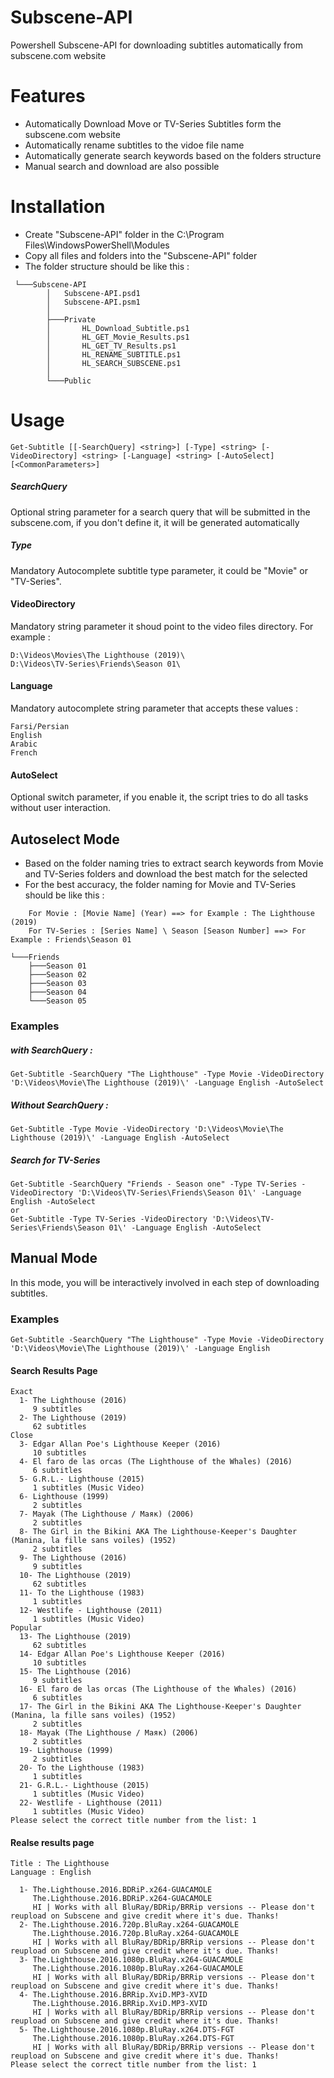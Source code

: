 # Subscene-API
Powershell Subscene-API for downloading subtitles automatically from subscene.com website
# Features
- Automatically Download Move or TV-Series Subtitles form the subscene.com website
- Automatically rename subtitles to the vidoe file name 
- Automatically generate search keywords based on the folders structure
- Manual search and download are also possible
# Installation
- Create "Subscene-API" folder in the C:\Program Files\WindowsPowerShell\Modules
- Copy all files and folders into the "Subscene-API" folder
- The folder structure should be like this :
```
 └───Subscene-API
	    │   Subscene-API.psd1
	    │   Subscene-API.psm1
	    │
	    ├───Private
	    │       HL_Download_Subtitle.ps1
	    │       HL_GET_Movie_Results.ps1
	    │       HL_GET_TV_Results.ps1
	    │       HL_RENAME_SUBTITLE.ps1
	    │       HL_SEARCH_SUBSCENE.ps1
	    │
 	    └───Public
```
# Usage
```
Get-Subtitle [[-SearchQuery] <string>] [-Type] <string> [-VideoDirectory] <string> [-Language] <string> [-AutoSelect] [<CommonParameters>]
```
##### SearchQuery
Optional string parameter for a search query that will be submitted in the subscene.com, if you don't define it, it will be generated automatically
##### Type
Mandatory Autocomplete subtitle type parameter, it could be "Movie" or "TV-Series".
#### VideoDirectory
Mandatory string parameter it shoud point to the video files directory. For example :
```
D:\Videos\Movies\The Lighthouse (2019)\
D:\Videos\TV-Series\Friends\Season 01\
```
#### Language
Mandatory autocomplete string parameter that accepts these values :
```
Farsi/Persian
English
Arabic
French
```
#### AutoSelect
Optional switch parameter, if you enable it, the script tries to do all tasks without user interaction.
## Autoselect Mode
- Based on the folder naming tries to extract search keywords from Movie and TV-Series folders and download the best match for the selected
- For the best accuracy, the folder naming for Movie and TV-Series should be like this :
```
	For Movie : [Movie Name] (Year) ==> for Example : The Lighthouse (2019)
	For TV-Series : [Series Name] \ Season [Season Number] ==> For Example : Friends\Season 01
```
```
└───Friends
    ├───Season 01
    ├───Season 02
    ├───Season 03
    ├───Season 04
    └───Season 05
```
### Examples
##### with SearchQuery :
```
Get-Subtitle -SearchQuery "The Lighthouse" -Type Movie -VideoDirectory 'D:\Videos\Movie\The Lighthouse (2019)\' -Language English -AutoSelect
```
##### Without SearchQuery :
```
Get-Subtitle -Type Movie -VideoDirectory 'D:\Videos\Movie\The Lighthouse (2019)\' -Language English -AutoSelect
```
##### Search for TV-Series
```
Get-Subtitle -SearchQuery "Friends - Season one" -Type TV-Series -VideoDirectory 'D:\Videos\TV-Series\Friends\Season 01\' -Language English -AutoSelect
or
Get-Subtitle -Type TV-Series -VideoDirectory 'D:\Videos\TV-Series\Friends\Season 01\' -Language English -AutoSelect
```
## Manual Mode
In this mode, you will be interactively involved in each step of downloading subtitles.
### Examples
```
Get-Subtitle -SearchQuery "The Lighthouse" -Type Movie -VideoDirectory 'D:\Videos\Movie\The Lighthouse (2019)\' -Language English
```
#### Search Results Page
```
Exact
  1- The Lighthouse (2016)
     9 subtitles
  2- The Lighthouse (2019)
     62 subtitles
Close
  3- Edgar Allan Poe's Lighthouse Keeper (2016)
     10 subtitles
  4- El faro de las orcas (The Lighthouse of the Whales) (2016)
     6 subtitles
  5- G.R.L.- Lighthouse (2015)
     1 subtitles (Music Video)
  6- Lighthouse (1999)
     2 subtitles
  7- Mayak (The Lighthouse / Маяк) (2006)
     2 subtitles
  8- The Girl in the Bikini AKA The Lighthouse-Keeper's Daughter (Manina, la fille sans voiles) (1952)
     2 subtitles
  9- The Lighthouse (2016)
     9 subtitles
  10- The Lighthouse (2019)
     62 subtitles
  11- To the Lighthouse (1983)
     1 subtitles
  12- Westlife - Lighthouse (2011)
     1 subtitles (Music Video)
Popular
  13- The Lighthouse (2019)
     62 subtitles
  14- Edgar Allan Poe's Lighthouse Keeper (2016)
     10 subtitles
  15- The Lighthouse (2016)
     9 subtitles
  16- El faro de las orcas (The Lighthouse of the Whales) (2016)
     6 subtitles
  17- The Girl in the Bikini AKA The Lighthouse-Keeper's Daughter (Manina, la fille sans voiles) (1952)
     2 subtitles
  18- Mayak (The Lighthouse / Маяк) (2006)
     2 subtitles
  19- Lighthouse (1999)
     2 subtitles
  20- To the Lighthouse (1983)
     1 subtitles
  21- G.R.L.- Lighthouse (2015)
     1 subtitles (Music Video)
  22- Westlife - Lighthouse (2011)
     1 subtitles (Music Video)
Please select the correct title number from the list: 1
```
#### Realse results page
```
Title : The Lighthouse
Language : English

  1- The.Lighthouse.2016.BDRiP.x264-GUACAMOLE
     The.Lighthouse.2016.BDRiP.x264-GUACAMOLE
     HI | Works with all BluRay/BDRip/BRRip versions -- Please don't reupload on Subscene and give credit where it's due. Thanks!
  2- The.Lighthouse.2016.720p.BluRay.x264-GUACAMOLE
     The.Lighthouse.2016.720p.BluRay.x264-GUACAMOLE
     HI | Works with all BluRay/BDRip/BRRip versions -- Please don't reupload on Subscene and give credit where it's due. Thanks!
  3- The.Lighthouse.2016.1080p.BluRay.x264-GUACAMOLE
     The.Lighthouse.2016.1080p.BluRay.x264-GUACAMOLE
     HI | Works with all BluRay/BDRip/BRRip versions -- Please don't reupload on Subscene and give credit where it's due. Thanks!
  4- The.Lighthouse.2016.BRRip.XviD.MP3-XVID
     The.Lighthouse.2016.BRRip.XviD.MP3-XVID
     HI | Works with all BluRay/BDRip/BRRip versions -- Please don't reupload on Subscene and give credit where it's due. Thanks!
  5- The.Lighthouse.2016.1080p.BluRay.x264.DTS-FGT
     The.Lighthouse.2016.1080p.BluRay.x264.DTS-FGT
     HI | Works with all BluRay/BDRip/BRRip versions -- Please don't reupload on Subscene and give credit where it's due. Thanks!
Please select the correct title number from the list: 1
```
